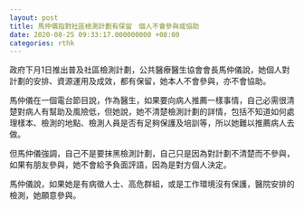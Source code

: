```yaml
---
layout: post
title: 馬仲儀指對社區檢測計劃有保留　個人不會參與或協助
date: 2020-08-25 09:33:17.000000000 +08:00
categories: rthk
---
```


政府下月1日推出普及社區檢測計劃，公共醫療醫生協會會長馬仲儀說，她個人對計劃的安排、資源運用及成效，都有保留，她本人不會參與，亦不會協助。

馬仲儀在一個電台節目說，作為醫生，如果要向病人推薦一樣事情，自己必需很清楚對病人有幫助及風險低，但她說，她不清楚檢測計劃的詳情，包括不知道如何處理樣本、檢測的地點、檢測人員是否有足夠保護及培訓等，所以她難以推薦病人去做。

但馬仲儀強調，自己不是要抹黑檢測計劃，自己只是因為對計劃不清楚而不參與，如果有朋友參與，她不會給予負面評語，因為是對方個人決定。

馬仲儀說，如果她是有病徵人士、高危群組，或是工作環境沒有保護，醫院安排的檢測，她願意參與。
